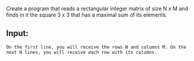 Create a program that reads a rectangular integer matrix of size N x M and finds in it the square 3 x 3 that has a maximal sum of its elements.

## Input: 

	On the first line, you will receive the rows N and columns M. On the next N lines, you will receive each row with its columns.

